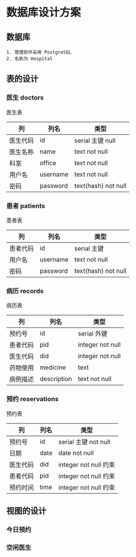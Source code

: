 
# 数据库设计方案

## 数据库
    1. 管理软件采用 PostgreSQL
    2. 名称为 Hospital


## 表的设计

### 医生 doctors
医生表

列 | 列名 | 类型
---| ---| ---
医生代码 | id | serial 主键 null
医生名称 | name | text  not null
科室  | office |  text  not null
用户名 | username |  text  not null
密码  | password | text(hash) not null

### 患者 patients
患者表

列 | 列名 | 类型
---| --- | ---
患者代码| id      | serial 主键
用户名 | username | text not null
密码  | password  |  text(hash) not null

### 病历 records
病历表


列   | 列名 | 类型
-----|-----|------
预约号| id  | serial 外键
患者代码| pid | integer not null
医生代码| did | integer not null
药物使用| medicine | text
病例描述| description | text not null



### 预约 reservations
预约表

列 | 列名 | 类型
--- | --- | ---
预约号 | id | serial 主键 not null
日期   | date | date not null
医生代码 | did | integer not null 约束
患者代码 | pid | integer not null 约束
预约时间 | time | integer not null 约束


## 视图的设计

### 今日预约
### 空闲医生



